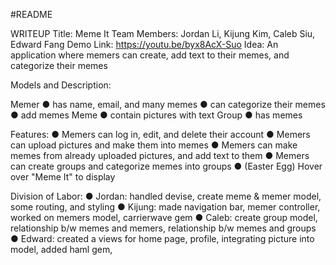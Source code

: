 #README

WRITEUP
Title:  Meme It
Team Members: Jordan Li, Kijung Kim, Caleb Siu, Edward Fang
Demo Link: https://youtu.be/byx8AcX-Suo
Idea: An application where memers can create, add text to their memes, and categorize their memes

Models and Description:

Memer
● has name, email, and many memes
● can categorize their memes
● add memes
Meme
● contain pictures with text
Group
● has memes

Features:
● Memers can log in, edit, and delete their account
● Memers can upload pictures and make them into memes
● Memers can make memes from already uploaded pictures, and add text to them
● Memers can create groups and categorize memes into groups
● (Easter Egg) Hover over "Meme It" to display


Division of Labor:
● Jordan: handled devise, create meme & memer model, some routing, and styling
● Kijung: made navigation bar, memer controller, worked on memers model, carrierwave gem
● Caleb: create group model, relationship b/w memes and memers, relationship b/w memes and groups
● Edward: created a views for home page, profile, integrating picture into model, added haml gem,
